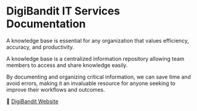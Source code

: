 # DigiBandit IT Services Documentation

A knowledge base is essential for any organization that values efficiency, accuracy, and productivity.

A knowledge base is a centralized information repository allowing team members to access and share knowledge easily.

By documenting and organizing critical information, we can save time and avoid errors, making it an invaluable resource for anyone seeking to improve their workflows and outcomes.

🦝 [DigiBandit Website](https://www.digibandit.com/)